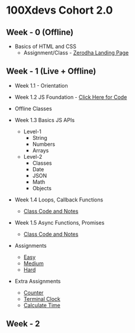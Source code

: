 # 100Xdevs Cohort 2.0

## Week - 0 (Offline)
- Basics of HTML and CSS
  - Assignment/Class - [Zerodha Landing Page](https://github.com/dexter-ifti/100Xdevs/tree/main/Week_0/zerodha-app)

## Week - 1 (Live + Offline)
- Week 1.1 - Orientation
- Week 1.2 JS Foundation - [Click Here for Code](https://github.com/dexter-ifti/100Xdevs/blob/main/Week-1/main.js)
- Offline Classes
- Week 1.3 Basics JS APIs
  - Level-1
    - String
    - Numbers
    - Arrays
  - Level-2
    - Classes
    - Date
    - JSON
    - Math
    - Objects

- Week 1.4 Loops, Callback Functions  
  - [Class Code and Notes](https://github.com/dexter-ifti/100Xdevs/tree/main/Week-1/offline-class/class-2)
  
- Week 1.5 Async Functions, Promises
  - [Class Code and Notes](https://github.com/dexter-ifti/100Xdevs/tree/main/Week-1/offline-class/class-3)

- Assignments
  - [Easy](https://github.com/dexter-ifti/100Xdevs/tree/main/Week-1/assignments/01-js/easy)
  - [Medium](https://github.com/dexter-ifti/100Xdevs/tree/main/Week-1/assignments/01-js/medium)
  - [Hard](https://github.com/dexter-ifti/100Xdevs/tree/main/Week-1/assignments/01-js/hard)
- Extra Assignments
    - [Counter](https://github.com/dexter-ifti/100Xdevs/blob/main/Week-1/class-assignments/counter.js)
    - [Terminal Clock]()
    - [Calculate Time]() 

## Week - 2
